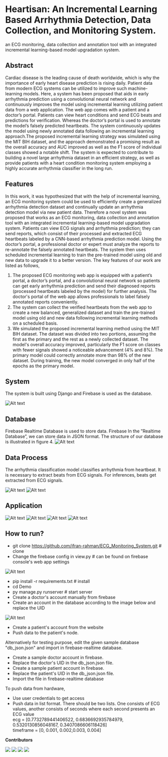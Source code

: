 # Heartisan: An Incremental Learning Based Arrhythmia Detection, Data Collection, and Monitoring System.

an ECG monitoring, data collection and annotation tool with an integrated incremental learning-based model upgradation system. <br />
## **Abstract**<br />
Cardiac disease is the leading cause of death worldwide, which is why the importance of early heart disease prediction is rising daily. Patient data from modern ECG systems can be utilized to improve such machine-learning models. Here, a system has been proposed that aids in early arrhythmia prediction using a convolutional neural network and continuously improves the model using incremental learning utilizing patient data from a web application. The web app comes with a patient and a doctor’s portal. Patients can view heart conditions and send ECG beats and predictions for verification. Whereas the doctor’s portal is used to annotate the model’s falsely predicted heartbeats. The system continuously updates the model using newly annotated data following an incremental learning approach.The proposed incremental learning strategy was simulated using the MIT BIH dataset, and the approach  demonstrated a promising result as the overall accuracy and AUC improved as well as the F1 score of individual classes showed a notable shift. The system is expected to contribute to building a novel large arrhythmia dataset in an efficient strategy, as well as provide patients with a heart condition monitoring system employing a highly accurate arrhythmia classifier in the long run. 

## **Features**<br />
In this work, it was hypothesized that with the help of incremental learning, an ECG monitoring system could be used to efficiently create a generalized arrhythmia detection dataset and continually update an arrhythmia detection model via new patient data. Therefore a novel system was proposed that works as an ECG monitoring, data collection and annotation tool with an integrated incremental learning-based model upgradation system. Patients can view ECG signals and arrhythmia prediction; they can send reports, which consist of their processed and extracted ECG heartbeats labeled by a CNN-based arrhythmia prediction model. Using the doctor’s portal, a professional doctor or expert must analyze the reports to re-annotate the falsely annotated heartbeats. The system then uses scheduled incremental learning to train the pre-trained model using old and new data to upgrade it to a better version.
The key features of our work are listed as follows, 
1. The proposed ECG monitoring web app is equipped with a patient’s portal, a doctor’s portal, and a convolutional neural network so patients can get early arrhythmia prediction and send their diagnosed reports (processed heartbeats labeled by the model) for further analysis. The doctor's portal of the web app allows professionals to label falsely annotated reports conveniently. 
2. The system can collect the verified heartbeats from the web app to create a new balanced, generalized dataset and train the pre-trained model using old and new data following incremental learning methods on a scheduled basis. 
3. We simulated the proposed incremental learning method using the MIT BIH dataset. The dataset was divided into two portions, assuming the first as the primary and the rest as a newly collected dataset. The model's overall accuracy improved, particularly the F1 score on classes with fewer signals showed a noticeable advancement (4% and 8%). The primary model could correctly annotate more than 98% of the new dataset. During training, the new model converged in only half of the epochs as the primary model.

## **System**<br />
The system is built using Django and Firebase is used as the database.

<img alt="Alt text" src="/images/system_diagram.png">

## **Database**<br />
Firebase Realtime Database is used to store data. Firebase In the ”Realtime Database”, we can store data in JSON format. The structure of our database is illustrated in figure 4. 
<img alt="Alt text" src="/images/Database.jpg">

## **Data Process**<br />
The arrhythmia classification model classifies arrhythmia from heartbeat. It is necessary to extract beats from ECG signals. For inferences, beats get extracted from ECG signals. 
                                                
<img alt="Alt text" src="/images/dp_fullsignal.png">
<img alt="Alt text" src="/images/dp_heartbeatsignal.png">

## **Application**
<img title="Patient's portal" alt="Alt text" src="/images/patients-portal-dashboard.png">
<img title="ECG Signal visualization page" alt="Alt text" src="/images/patients-portal-viewsignal.png">
<img title="Doctor's portal" alt="Alt text" src="/images/doctors-portal-dashboard.png">
<img title="Report visualization page" alt="Alt text" src="/images/doctors-portal-viewsignal.png">

## **How to run?**<br />
* git clone https://github.com/ifran-rahman/ECG_Monitoring_System.git  # clone
* Change the firebase config in view.py # can be found on firebase console's web app settings
<img alt="Alt text" src="/images/firebaseconfig.png">

* pip install -r requirements.txt  # install
* cd Demo
* py manage.py runserver # start server
* Create a doctor's account manually from firebase 
* Create an account in the database according to the image below and replace the UID
<img alt="Alt text" src="/images/doctors-auth.png">

* Create a patient's account from the website
* Push data to the patient's node.

Alternatively for testing purpose, edit the given sample database "db_json.json" and import in firebase-realtime database.
* Create a sample doctor account in firebase.
* Replace the doctor's UID in the db_json.json file.
* Create a sample patient account in firebase.
* Replace the patient's UID in the db_json.json file.
* Import the file in firebase-realtime database

To push data from hardware,
* Use user credentials to get access
* Push data in list format. There should be two lists. One consists of ECG values, another consists of seconds where each second presents an ECG value <br/>
ecg = [0.7732789441406522, 0.6836692935784979, 0.5320130856048167, 0.3407086606118426] <br/>
timeframe = [0, 0.001, 0.002,0.003, 0.004]

**Contributors**

[![](https://github.com/Anan-Ghosh.png?size=50)](https://github.com/Anan-Ghosh)
[![](https://github.com/Spectre118.png?size=50)](https://github.com/Spectre118)
[![](https://github.com/ifran-rahman.png?size=50)](https://github.com/ifran-rahman)
[![](https://github.com/yearat.png?size=50)](https://github.com/yearat) 
